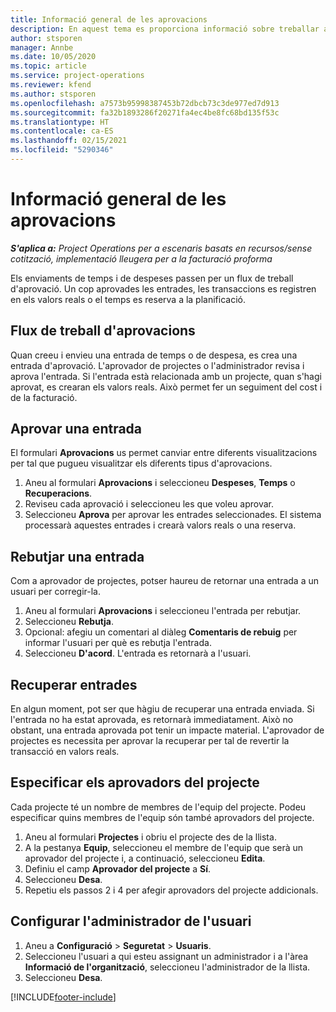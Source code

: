 ```yaml
---
title: Informació general de les aprovacions
description: En aquest tema es proporciona informació sobre treballar amb aprovacions al Project Operations.
author: stsporen
manager: Annbe
ms.date: 10/05/2020
ms.topic: article
ms.service: project-operations
ms.reviewer: kfend
ms.author: stsporen
ms.openlocfilehash: a7573b95998387453b72dbcb73c3de977ed7d913
ms.sourcegitcommit: fa32b1893286f20271fa4ec4be8fc68bd135f53c
ms.translationtype: HT
ms.contentlocale: ca-ES
ms.lasthandoff: 02/15/2021
ms.locfileid: "5290346"
---
```

# <a name="approvals-overview"></a>Informació general de les aprovacions

_**S'aplica a:** Project Operations per a escenaris basats en recursos/sense cotització, implementació lleugera per a la facturació proforma_

Els enviaments de temps i de despeses passen per un flux de treball d'aprovació. Un cop aprovades les entrades, les transaccions es registren en els valors reals o el temps es reserva a la planificació.

## <a name="approvals-workflow"></a>Flux de treball d'aprovacions
Quan creeu i envieu una entrada de temps o de despesa, es crea una entrada d'aprovació. L'aprovador de projectes o l'administrador revisa i aprova l'entrada. Si l'entrada està relacionada amb un projecte, quan s'hagi aprovat, es crearan els valors reals. Això permet fer un seguiment del cost i de la facturació. 

## <a name="approve-an-entry"></a>Aprovar una entrada
El formulari **Aprovacions** us permet canviar entre diferents visualitzacions per tal que pugueu visualitzar els diferents tipus d'aprovacions.
  
1. Aneu al formulari **Aprovacions** i seleccioneu **Despeses**, **Temps** o **Recuperacions**.
2. Reviseu cada aprovació i seleccioneu les que voleu aprovar.
3. Seleccioneu **Aprova** per aprovar les entrades seleccionades.
El sistema processarà aquestes entrades i crearà valors reals o una reserva.

## <a name="reject-an-entry"></a>Rebutjar una entrada
Com a aprovador de projectes, potser haureu de retornar una entrada a un usuari per corregir-la.
  
1. Aneu al formulari **Aprovacions** i seleccioneu l'entrada per rebutjar. 
2. Seleccioneu **Rebutja**.
3. Opcional: afegiu un comentari al diàleg **Comentaris de rebuig** per informar l'usuari per què es rebutja l'entrada.
4. Seleccioneu **D'acord**. L'entrada es retornarà a l'usuari.
  
## <a name="recall-entries"></a>Recuperar entrades
En algun moment, pot ser que hàgiu de recuperar una entrada enviada. Si l'entrada no ha estat aprovada, es retornarà immediatament. Això no obstant, una entrada aprovada pot tenir un impacte material. L'aprovador de projectes es necessita per aprovar la recuperar per tal de revertir la transacció en valors reals.

## <a name="specify-project-approvers"></a>Especificar els aprovadors del projecte
Cada projecte té un nombre de membres de l'equip del projecte. Podeu especificar quins membres de l'equip són també aprovadors del projecte.

1. Aneu al formulari **Projectes** i obriu el projecte des de la llista.
2. A la pestanya **Equip**, seleccioneu el membre de l'equip que serà un aprovador del projecte i, a continuació, seleccioneu **Edita**.
3. Definiu el camp **Aprovador del projecte** a **Sí**.
4. Seleccioneu **Desa**.
5. Repetiu els passos 2 i 4 per afegir aprovadors del projecte addicionals.

## <a name="configure-the-users-manager"></a>Configurar l'administrador de l'usuari

1. Aneu a **Configuració** > **Seguretat** > **Usuaris**.
2. Seleccioneu l'usuari a qui esteu assignant un administrador i a l'àrea **Informació de l'organització**, seleccioneu l'administrador de la llista. 
3. Seleccioneu **Desa**.




[!INCLUDE[footer-include](../includes/footer-banner.md)]